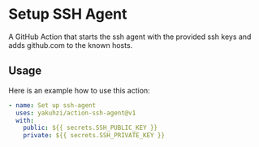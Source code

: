 # Setup SSH Agent

A GitHub Action that starts the ssh agent with the provided ssh keys and adds github.com to the known hosts.

Usage
-------
Here is an example how to use this action:

```yaml  
- name: Set up ssh-agent
  uses: yakuhzi/action-ssh-agent@v1
  with:
    public: ${{ secrets.SSH_PUBLIC_KEY }}
    private: ${{ secrets.SSH_PRIVATE_KEY }}
```
